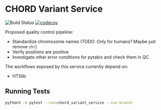 # CHORD Variant Service

![Build Status](https://api.travis-ci.org/c3g/chord_variant_service.svg?branch=master)
[![codecov](https://codecov.io/gh/c3g/chord_variant_service/branch/master/graph/badge.svg)](https://codecov.io/gh/c3g/chord_variant_service)

Proposed quality control pipeline:

* Standardize chromosome names (TODO: Only for humans? Maybe just remove `chr`)
* Verify positions are positive
* Investigate other error conditions for pytabix and check them in QC

The workflows exposed by this service currently depend on:

* HTSlib


## Running Tests

```bash
python3 -m pytest --cov=chord_variant_service --cov-branch
```
